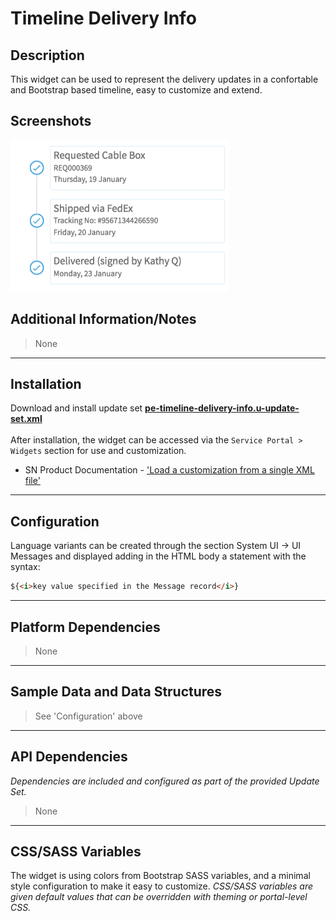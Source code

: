# Timeline Delivery Info

## Description

This widget can be used to represent the delivery updates in a confortable and Bootstrap based timeline, easy to customize and extend.

## Screenshots
![alt text](../../images/pe-timeline-delivery-info.png "Timeline Delivery Info")

## Additional Information/Notes
> None
---
## Installation
Download and install update set **[pe-timeline-delivery-info.u-update-set.xml](https://github.com/platform-experience/serviceportal-widget-library/blob/master/timeline/pe-timeline-delivery-info/pe-timeline-delivery-info.u-update-set.xml)** <br/><br/>
After installation, the widget can be accessed via the `Service Portal > Widgets` section for use and customization.<br/>
* SN Product Documentation - ['Load a customization from a single XML file'](https://docs.servicenow.com/bundle/jakarta-application-development/page/build/system-update-sets/task/t_SaveAnUpdateSetAsAnXMLFile.html)

---
## Configuration
Language variants can be created through the section System UI -> UI Messages and displayed adding in the HTML body a statement with the syntax:

```html
${<i>key value specified in the Message record</i>}
```
---
## Platform Dependencies
> None
---
## Sample Data and Data Structures
> See 'Configuration' above
---
## API Dependencies
<i>Dependencies are included and configured as part of the provided Update Set.</i>
> None
---
## CSS/SASS Variables
The widget is using colors from Bootstrap SASS variables, and a minimal style configuration to make it easy to customize.
_CSS/SASS variables are given default values that can be overridden with theming or portal-level CSS._
